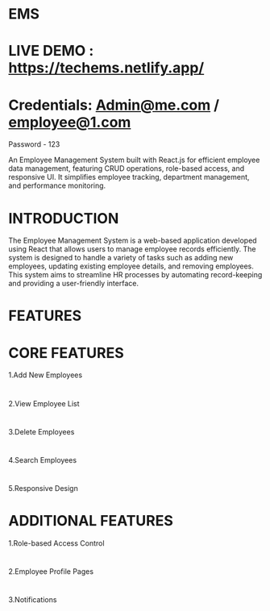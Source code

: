 # EMS
# LIVE DEMO : https://techems.netlify.app/
# Credentials: Admin@me.com / employee@1.com 
Password - 123 

An Employee Management System built with React.js for efficient employee data management, featuring CRUD operations, role-based access, and responsive UI. It simplifies employee tracking, department management, and performance monitoring.
# INTRODUCTION
The Employee Management System is a web-based application developed using React that allows users to manage employee records efficiently. The system is designed to handle a variety of tasks such as adding new employees, updating existing employee details, and removing employees. This system aims to streamline HR processes by automating record-keeping and providing a user-friendly interface.
# FEATURES
# CORE FEATURES
 1.Add New Employees
 #
 2.View Employee List
 #
 3.Delete Employees
 #
 4.Search Employees
 #
 5.Responsive Design
 
 # ADDITIONAL FEATURES
 1.Role-based Access Control
 #
 2.Employee Profile Pages
 #
 3.Notifications
